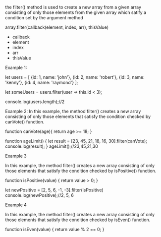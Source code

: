 <p>the filter() method is used to create a new array from a given array consisting of only those elements
from the given array which satify a condition set by the argument method</p>

array.filter(callback(element, index, arr), thisValue)

<ul>
    <li>callback</li>
    <li>element</li>
    <li>index</li>
    <li>arr</li>
    <li>thisValue</li>
</ul>
Example 1:

let users = [
    {id: 1, name: 'john'},
    {id: 2, name: 'robert'},
    {id: 3, name: 'kenny'},
    {id: 4, name: 'raymond'}
];

let someUsers = users.filter(user => this.id < 3); 

console.log(users.length);//2

<p>Example 2:  In this example, the method filter() creates a new array consisting of only those elements that satisfy the condition checked by canVote() function.</p>

function canVote(age){
    return age >= 18;
}

function ageLimit() {
    let result = [23, 45, 21, 18, 16, 30].filter(canVote);
    console.log(result);
}
ageLimit();//23,45,21,30

Example 3

<p> In this example, the method filter() creates a new array consisting of only those elements that satisfy the condition checked by isPositive() function.</p>

function isPositive(value) {
    return value > 0;
}

let newPositive = [2, 5, 6, -1, -3].filter(isPositive)
console.log(newPositive);//2, 5, 6

Example 4

<p>In this example, the method filter() creates a new array consisting of only those elements that satisfy the condition checked by isEven() function. </p>

 function isEven(value) {
      return value % 2 == 0;
    }

    












